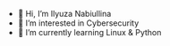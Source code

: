 - 👋 Hi, I’m Ilyuza Nabiullina
- 👀 I’m interested in Cybersecurity 
- 🌱 I’m currently learning Linux & Python
<!---- 📫 How to reach me Telegram: @sadladiee --->

<!---
sadladie/sadladie is a ✨ special ✨ repository because its `README.md` (this file) appears on your GitHub profile.
You can click the Preview link to take a look at your changes.
--->
